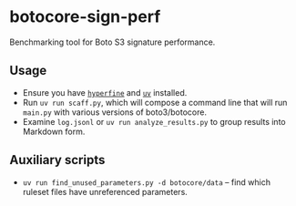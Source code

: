 # botocore-sign-perf

Benchmarking tool for Boto S3 signature performance.

## Usage

* Ensure you have [`hyperfine`][hyperfine] and [`uv`][uv] installed.
* Run `uv run scaff.py`, which will compose a command line that will run `main.py`
  with various versions of boto3/botocore.
* Examine `log.jsonl` or `uv run analyze_results.py` to group results into Markdown form.

## Auxiliary scripts

* `uv run find_unused_parameters.py -d botocore/data` – find which ruleset files have unreferenced parameters.

[hyperfine]: https://github.com/sharkdp/hyperfine
[uv]: https://github.com/astral-sh/uv

